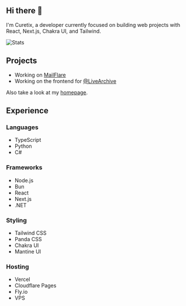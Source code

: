 ## Hi there 👋

I'm Curetix, a developer currently focused on building web projects with React, Next.js, Chakra UI, and Tailwind.

![Stats](https://github-readme-stats.vercel.app/api?username=curetix&show_icons=true&theme=date_night)

## Projects

- Working on [MailFlare](https://github.com/curetix/mailflare-extension)
- Working on the frontend for [@LiveArchive](https://github.com/LiveArchive)

Also take a look at my [homepage](https://curetix.eu).

## Experience

### Languages

- TypeScript
- Python
- C#

### Frameworks

- Node.js
- Bun
- React
- Next.js
- .NET

### Styling

- Tailwind CSS
- Panda CSS
- Chakra UI
- Mantine UI

### Hosting

- Vercel
- Cloudflare Pages
- Fly.io
- VPS
